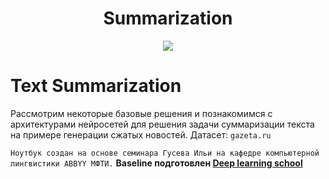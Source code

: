 <h1 align='center'>Summarization</h1>
<p align="center"><img src="https://drive.google.com/uc?id=1P5VxMZ2GLNcTxcuPiB_b_Lb1Oy7OXx82"  border="0"></a></p>




# Text Summarization
 Рассмотрим некоторые базовые решения и познакомимся с архитектурами нейросетей для решения задачи суммаризации текста на примере генерации сжатых новостей.
Датасет: `gazeta.ru`


`Ноутбук создан на основе семинара Гусева Ильи на кафедре компьютерной лингвистики ABBYY МФТИ.` <b> **Baseline** подготовлен [Deep learning school](https://www.dlschool.org/pro-track)




